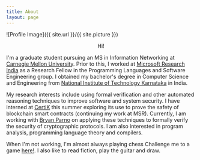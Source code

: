 ```yaml
---
title: About
layout: page
---
```

![Profile Image]({{ site.url }}/{{ site.picture }})

<div style="text-align:center;">
<span>Hi!</span>
</div>

<p>I'm a graduate student pursuing an MS in Information Networking at <a href="https://www.cmu.edu/">Carnegie Mellon University</a>. Prior to this, I worked at <a href="https://www.microsoft.com/en-us/research/lab/microsoft-research-india/">Microsoft Research India</a> as a Research Fellow in the Programming Languages and Software Engineering group. I obtained my bachelor's degree in Computer Science and Engineering from <a href="https://www.nitk.ac.in/">National Institute of Technology Karnataka</a> in India.

<p>My research interests include using formal verification and other automated reasoning techniques to improve software and system security. I have interned at <a href="https://www.certik.com/company/about">CertiK</a> this summer exploring its use to prove the safety of blockchain smart contracts (continuing my work at MSR). Currently, I am working with <a href="https://www.andrew.cmu.edu/user/bparno/">Bryan Parno</a> on applying these techniques to formally verify the security of cryptographic protocols. I am also interested in program analysis, programming language theory and compilers.</p>

<p>When I'm not working, I'm almost always playing <span class="tooltip">chess <span class="tooltiptext">Challenge me to a game <a href="https://lichess.org/@/Samvid25">here!</a></span></span>. I also like to read fiction, play the guitar and draw<!-- <span style="text-decoration: line-through;">(after I ragequit from a losing-streak chess session, that is..)</span>-->.</p>